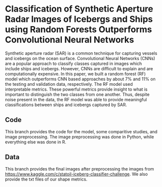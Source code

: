 # Classification of Synthetic Aperture Radar Images of Icebergs and Ships using Random Forests Outperforms Convolutional Neural Networks
Synthetic aperture radar (SAR) is a common technique for capturing vessels and icebergs on the ocean surface.  Convolutional Neural Networks (CNNs) are a popular approach to classify classes captured in images which include ships and icebergs.  However, CNNs are difficult to explain and are computationally expensive.  In this paper, we built a random forest (RF) model which outperforms CNN based approaches by about 7% and 11% on the testing and validation data, respectively.  The RF model used interpretable metrics.  These powerful metrics provide insight to what is important to distinguish the two classes from one another.  Thus, despite noise present in the data, the RF model was able to provide meaningful classifications between ships and icebergs captured by SAR.  

## Code
This branch provides the code for the model, some comparitive studies, and image preprocessing.  The image preprocessing was done in Python, while everything else was done in R.  

## Data
This branch provides the final images after preprocessing the images from https://www.kaggle.com/c/statoil-iceberg-classifier-challenge.  We also provide the txt files of our shape metrics.  
